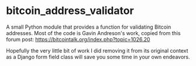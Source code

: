 bitcoin_address_validator
=========================

A small Python module that provides a function for validating Bitcoin addresses.
Most of the code is Gavin Andreson's work, copied from this forum post:
https://bitcointalk.org/index.php?topic=1026.20

Hopefully the very little bit of work I did removing it from its original
context as a Django form field class will save you some time in your own
endeavors.
